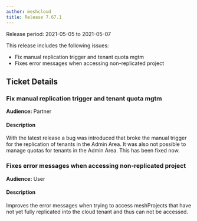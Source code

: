 ```yaml
---
author: meshcloud
title: Release 7.67.1
---
```


Release period: 2021-05-05 to 2021-05-07

This release includes the following issues:
* Fix manual replication trigger and tenant quota mgtm
* Fixes error messages when accessing non-replicated project
<!--truncate-->

## Ticket Details
### Fix manual replication trigger and tenant quota mgtm
**Audience:** Partner


#### Description
With the latest release a bug was introduced that broke the manual trigger for the replication of tenants in the Admin Area.
It was also not possible to manage quotas for tenants in the Admin Area. This has been fixed now.

### Fixes error messages when accessing non-replicated project
**Audience:** User


#### Description
Improves the error messages when trying to access meshProjects that have not yet fully replicated
into the cloud tenant and thus can not be accessed.

